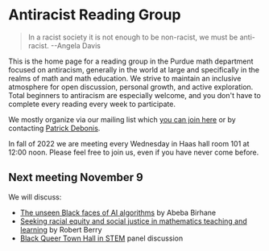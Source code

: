 # Antiracist Reading Group

> In a racist society it is not enough to be non-racist, we must be anti-racist. --Angela Davis

This is the home page for a reading group in the Purdue math department focused on antiracism, generally in the world at large and specifically in the realms of math and math education. We strive to maintain an inclusive atmosphere for open discussion, personal growth, and active exploration. Total beginners to antiracism are especially welcome, and you don't have to complete every reading every week to participate.

We mostly organize via our mailing list which [you can join here](https://lists.purdue.edu/mailman/listinfo/mathantiracistreading) or by contacting [Patrick Debonis](mailto:pdebonis@purdue.edu).


In fall of 2022 we are meeting every Wednesday in Haas hall room 101 at 12:00 noon. Please feel free to join us, even if you have never come before.

## Next meeting November 9

We will discuss:

- [The unseen Black faces of AI algorithms](https://www.nature.com/articles/d41586-022-03050-7) by Abeba Birhane
- [Seeking racial equity and social justice in mathematics teaching and learning](https://www.msri.org/workshops/1012) by Robert Berry
- [Black Queer Town Hall in STEM](https://youtu.be/hTv0n-KAMPM?t=9292) panel discussion